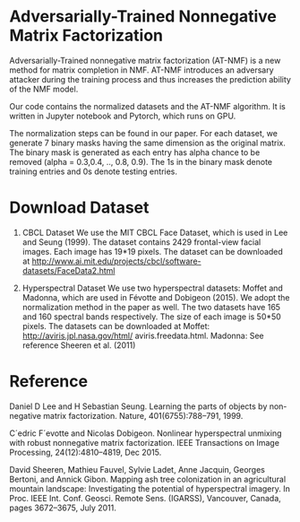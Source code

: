 # Adversarially-Trained Nonnegative Matrix Factorization
Adversarially-Trained nonnegative matrix factorization (AT-NMF) is a new method for matrix completion in NMF. AT-NMF introduces an adversary attacker during the training process and thus increases the prediction ability of the NMF model.

Our code contains the normalized datasets and the AT-NMF algorithm. It is written in Jupyter notebook and Pytorch, which runs on GPU.

The normalization steps can be found in our paper. For each dataset, we generate 7 binary masks having the same dimension as the original matrix. The binary mask is generated as each entry has alpha chance to be removed (alpha = 0.3,0.4, .., 0.8, 0.9). The 1s in the binary mask denote training entries and 0s denote testing entries.


# Download Dataset
1. CBCL Dataset
We use the MIT CBCL Face Dataset, which is used in Lee and Seung (1999). The dataset contains 2429 frontal-view facial images. Each image has 19*19 pixels. The dataset can be downloaded at http://www.ai.mit.edu/projects/cbcl/software-datasets/FaceData2.html

2. Hyperspectral Dataset
We use two hyperspectral datasets: Moffet and Madonna, which are used in Févotte and Dobigeon (2015). We adopt the normalization method in the paper as well. The two datasets have 165 and 160 spectral bands respectively. The size of each image is 50*50 pixels. The datasets can be downloaded at Moffet: http://aviris.jpl.nasa.gov/html/ aviris.freedata.html. Madonna: See reference Sheeren et al. (2011)


# Reference
Daniel D Lee and H Sebastian Seung. Learning the parts of objects by non-negative matrix factorization. Nature, 401(6755):788–791, 1999.

C´edric F´evotte and Nicolas Dobigeon. Nonlinear hyperspectral unmixing with robust nonnegative matrix factorization. IEEE Transactions on Image Processing, 24(12):4810–4819, Dec 2015.

David Sheeren, Mathieu Fauvel, Sylvie Ladet, Anne Jacquin, Georges Bertoni, and Annick Gibon. Mapping ash tree colonization in an agricultural mountain landscape: Investigating the potential of hyperspectral imagery. In Proc. IEEE Int. Conf. Geosci. Remote Sens. (IGARSS), Vancouver, Canada, pages 3672–3675, July 2011.
